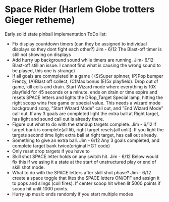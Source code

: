 # Space Rider (Harlem Globe trotters Gieger retheme)
Early solid state pinball implementation
ToDo list:
* Fix display countdown timers (can they be assigned to individual displays so they dont fight each other?) Jim - 6/12 The Blast-off timer is still not showing on displays
* Add hurry up background sound while timers are running. Jim- 6/12 Blast-off still an issue. I cannot find what is causing the wrong sound to be played, this one is strange)
* If all goals are commpleted in a game ( (S)Super spinner, (P)Pop bumper Frenzy, (A)Blast off collect, (C)Max bonus (E)5x playfield). Drop out of game, kill coils and drain. Start Wizard mode where everything is 10X playfield for 45 seconds or a minute. ends on drain or time expire and resets SPACE letters and lights the DRop_Target Special lamp, hitting the right scoop wins free game or special value. This needs a wizard mode background song, "Start Wizard Mode" call out, and "End Wizard Mode" call out. If any 3 goals are completed light the extra ball at Right target, has light and sound call out is already there.
* Figure out what to do with the standup targets complete. Jim - 6/12 if target bank is complete(all lit), right target resets(all unlit). If you light the targets second time light extra ball at right target, has call out already.  
* Something to give an extra ball. Jim - 6/12 Any 3 goals completed, and complete target bank twice(original HGT code)
* Only reset drop targets if you have to
* Skill shot SPACE letter holds on any switch hit. Jim - 6/12 Below would fix this if we asing it a state at the start of unstructured play or end of skill shot mode.
* What to do with the SPACE letters after skill shot phase? Jim - 6/12 create a space toggle that lites the SPACE letters ON/OFF and assign it to pops and slings (coil fires). If center scoop hit when lit 5000 points if scoop hit unlit 1000 points.
* Hurry up music ends randomly if you start multiple modes

